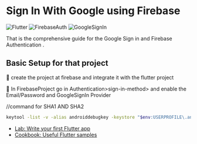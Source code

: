 # Sign In With Google using Firebase

![Flutter](https://img.shields.io/badge/Flutter-3.22-blue?logo=flutter)
![FirebaseAuth](https://img.shields.io/badge/%20firebase_auth-6.1.0-blue)
![GoogleSignIn](https://img.shields.io/badge/google_sign_in-6.2.2-accentblue)

That is the comprehensive guide for the Google Sign in and Firebase Authentication .

## Basic Setup for that project
🌟 create the project at firebase and integrate it with the flutter project

🌟 In FirebaseProject go in Authentication>sign-in-method> and enable the Email/Password and GoogleSignIn Provider 

//command for SHA1 AND SHA2 
```bash
keytool -list -v -alias androiddebugkey -keystore "$env:USERPROFILE\.android\debug.keystore"
```





- [Lab: Write your first Flutter app](https://docs.flutter.dev/get-started/codelab)
- [Cookbook: Useful Flutter samples](https://docs.flutter.dev/cookbook)


